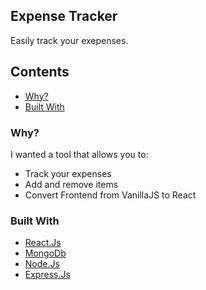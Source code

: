 ## Expense Tracker

Easily track your exepenses.

## Contents

- [Why?](#why)
- [Built With](#built-with)

### Why?

I wanted a tool that allows you to:

- Track your expenses
- Add and remove items
- Convert Frontend from VanillaJS to React

### Built With

- [React.Js](https://reactjs.org/)
- [MongoDb](https://www.mongodb.com/home)
- [Node.Js](https://nodejs.org/en/)
- [Express.Js](https://expressjs.com/)
